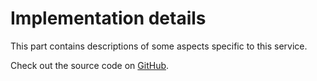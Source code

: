 # Implementation details

This part contains descriptions of some aspects specific to this service.

Check out the source code on [GitHub][source].

[source]:https://github.com/netology-group/event
